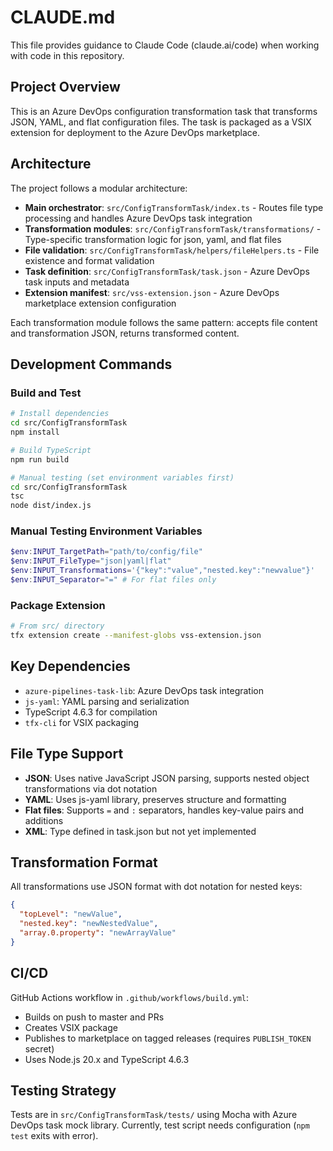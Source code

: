 # CLAUDE.md

This file provides guidance to Claude Code (claude.ai/code) when working with code in this repository.

## Project Overview

This is an Azure DevOps configuration transformation task that transforms JSON, YAML, and flat configuration files. The task is packaged as a VSIX extension for deployment to the Azure DevOps marketplace.

## Architecture

The project follows a modular architecture:

- **Main orchestrator**: `src/ConfigTransformTask/index.ts` - Routes file type processing and handles Azure DevOps task integration
- **Transformation modules**: `src/ConfigTransformTask/transformations/` - Type-specific transformation logic for json, yaml, and flat files
- **File validation**: `src/ConfigTransformTask/helpers/fileHelpers.ts` - File existence and format validation
- **Task definition**: `src/ConfigTransformTask/task.json` - Azure DevOps task inputs and metadata
- **Extension manifest**: `src/vss-extension.json` - Azure DevOps marketplace extension configuration

Each transformation module follows the same pattern: accepts file content and transformation JSON, returns transformed content.

## Development Commands

### Build and Test
```bash
# Install dependencies
cd src/ConfigTransformTask
npm install

# Build TypeScript
npm run build

# Manual testing (set environment variables first)
cd src/ConfigTransformTask
tsc
node dist/index.js
```

### Manual Testing Environment Variables
```powershell
$env:INPUT_TargetPath="path/to/config/file"
$env:INPUT_FileType="json|yaml|flat"
$env:INPUT_Transformations='{"key":"value","nested.key":"newvalue"}'
$env:INPUT_Separator="=" # For flat files only
```

### Package Extension
```bash
# From src/ directory
tfx extension create --manifest-globs vss-extension.json
```

## Key Dependencies

- `azure-pipelines-task-lib`: Azure DevOps task integration
- `js-yaml`: YAML parsing and serialization
- TypeScript 4.6.3 for compilation
- `tfx-cli` for VSIX packaging

## File Type Support

- **JSON**: Uses native JavaScript JSON parsing, supports nested object transformations via dot notation
- **YAML**: Uses js-yaml library, preserves structure and formatting
- **Flat files**: Supports `=` and `:` separators, handles key-value pairs and additions
- **XML**: Type defined in task.json but not yet implemented

## Transformation Format

All transformations use JSON format with dot notation for nested keys:
```json
{
  "topLevel": "newValue",
  "nested.key": "newNestedValue",
  "array.0.property": "newArrayValue"
}
```

## CI/CD

GitHub Actions workflow in `.github/workflows/build.yml`:
- Builds on push to master and PRs
- Creates VSIX package
- Publishes to marketplace on tagged releases (requires `PUBLISH_TOKEN` secret)
- Uses Node.js 20.x and TypeScript 4.6.3

## Testing Strategy

Tests are in `src/ConfigTransformTask/tests/` using Mocha with Azure DevOps task mock library. Currently, test script needs configuration (`npm test` exits with error).